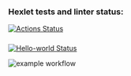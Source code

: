 ### Hexlet tests and linter status:
[![Actions Status](https://github.com/marmadukeone/php-project-48/workflows/hexlet-check/badge.svg)](https://github.com/marmadukeone/php-project-48/actions)
###
[![Hello-world Status](https://github.com/marmadukeone/php-project-48/workflows/hello-world.yml/badge.svg)](https://github.com/marmadukeone/php-project-48/actions)

![example workflow](https://github.com/github/docs/actions/workflows/main.yml/badge.svg)

